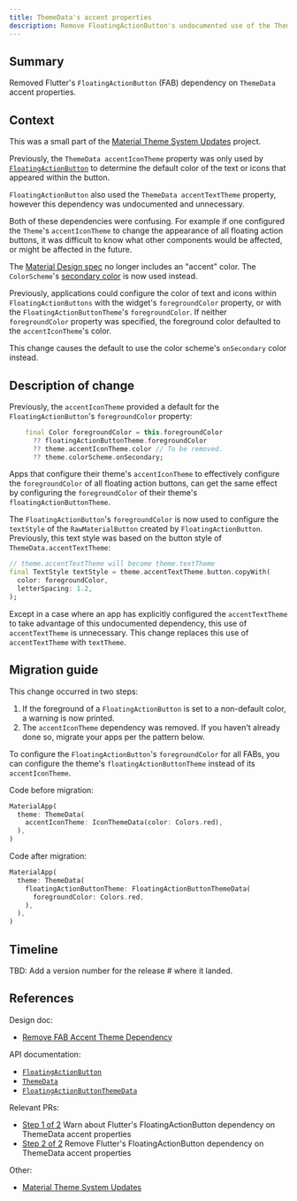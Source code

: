 ```yaml
---
title: ThemeData's accent properties
description: Remove FloatingActionButton's undocumented use of the ThemeData accentTextTheme property, and its unnecessary use of accentIconTheme.
---
```


## Summary

Removed Flutter's `FloatingActionButton` (FAB) dependency on
`ThemeData` accent properties.

## Context

This was a small part of the [Material Theme System Updates] project.

Previously, the `ThemeData accentIconTheme` property was only
used by [`FloatingActionButton`] to determine the default
color of the text or icons that appeared within the button.

`FloatingActionButton` also used the
`ThemeData accentTextTheme` property,
however this dependency was undocumented and unnecessary.

Both of these dependencies were confusing.
For example if one configured the `Theme`'s `accentIconTheme`
to change the appearance of all floating action buttons,
it was difficult to know what other components would be affected,
or might be affected in the future.

The [Material Design spec] no longer includes an "accent" color.
The `ColorScheme`'s [secondary color] is now used instead.

Previously, applications could configure the color of text and icons
within `FloatingActionButtons` with the widget's `foregroundColor`
property, or with the `FloatingActionButtonTheme`'s `foregroundColor`.
If neither `foregroundColor` property was specified, the foreground
color defaulted to the `accentIconTheme`'s color.

This change causes the default to use the color scheme's `onSecondary`
color instead.

## Description of change

Previously, the `accentIconTheme` provided a default for the
`FloatingActionButton`'s `foregroundColor` property:

<!-- skip -->
```dart
    final Color foregroundColor = this.foregroundColor
      ?? floatingActionButtonTheme.foregroundColor
      ?? theme.accentIconTheme.color // To be removed.
      ?? theme.colorScheme.onSecondary;
```

Apps that configure their theme's `accentIconTheme`
to effectively configure the `foregroundColor` of all
floating action buttons, can get the same effect by
configuring the `foregroundColor` of their theme's
`floatingActionButtonTheme`.

The `FloatingActionButton`'s `foregroundColor` is now used
to configure the `textStyle` of the `RawMaterialButton`
created by `FloatingActionButton`. Previously,
this text style was based on the button style of
`ThemeData.accentTextTheme`:

<!-- skip -->
```dart
// theme.accentTextTheme will become theme.textTheme
final TextStyle textStyle = theme.accentTextTheme.button.copyWith(
  color: foregroundColor,
  letterSpacing: 1.2,
);

```

Except in a case where an app has explicitly configured the
`accentTextTheme` to take advantage of this undocumented dependency,
this use of `accentTextTheme` is unnecessary.
This change replaces this use of `accentTextTheme` with `textTheme`.

## Migration guide

This change occurred in two steps:

1. If the foreground of a `FloatingActionButton` is set
   to a non-default color, a warning is now printed.
2. The `accentIconTheme` dependency was removed.
   If you haven't already done so, migrate your apps
   per the pattern below.

To configure the `FloatingActionButton`'s `foregroundColor`
for all FABs, you can configure the theme's
`floatingActionButtonTheme` instead of its `accentIconTheme`.

Code before migration:

<!-- skip -->
```dart
MaterialApp(
  theme: ThemeData(
    accentIconTheme: IconThemeData(color: Colors.red),
  ),
)
```

Code after migration:

<!-- skip -->
```dart
MaterialApp(
  theme: ThemeData(
    floatingActionButtonTheme: FloatingActionButtonThemeData(
      foregroundColor: Colors.red,
    ),
  ),
)
```

## Timeline

TBD: Add a version number for the release # where it landed.

## References

Design doc:

* [Remove FAB Accent Theme Dependency]

API documentation:

* [`FloatingActionButton`]
* [`ThemeData`]
* [`FloatingActionButtonThemeData`]

Relevant PRs:

* [Step 1 of 2] Warn about Flutter's
  FloatingActionButton dependency on ThemeData accent properties
* [Step 2 of 2] Remove Flutter's FloatingActionButton dependency
  on ThemeData accent properties

Other:

* [Material Theme System Updates]


[`accentIconTheme`]: {{site.api}}/flutter/material/ThemeData/accentIconTheme.html
[`FloatingActionButton`]: {{site.api}}/flutter/material/FloatingActionButton/foregroundColor.html
[`FloatingActionButtonThemeData`]: {{site.api}}/flutter/material/FloatingActionButtonThemeData-class.html
[Material Design spec]: {{site.material}}/design/color
[Material Theme System Updates]: /go/material-theme-system-updates
[Remove FAB Accent Theme Dependency]: /go/remove-fab-accent-theme-dependency
[secondary color]: {{site.material}}/design/color/the-color-system.html#color-theme-creation
[Step 1 of 2]: {{site.github}}/flutter/flutter/pull/48435
[Step 2 of 2]: {{site.github}}/flutter/flutter/pull/46923
[`ThemeData`]: {{site.api}}/flutter/material/ThemeData/floatingActionButtonTheme.html
